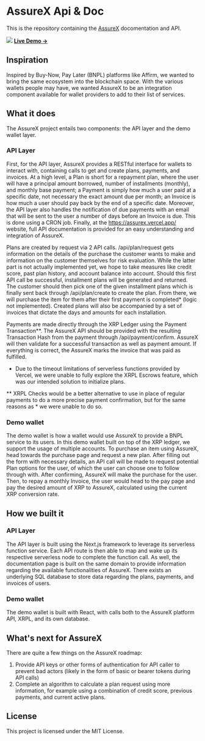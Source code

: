 # AssureX Api & Doc

This is the repository containing the [AssureX](https://assurex.vercel.app) docomentation and API.

![](https://github.com/yiyun-sj/assurex/assets/67709970/2a84141c-6379-4a82-ba25-6951c163f40d)
[**Live Demo →**](https://youtu.be/FUWKrRNe_YE)

## Inspiration
Inspired by Buy-Now, Pay Later (BNPL) platforms like Affirm, we wanted to bring the same ecosystem into the blockchain space. With the various wallets people may have, we wanted AssureX to be an integration component available for wallet providers to add to their list of services.

## What it does
The AssureX project entails two components: the API layer and the demo wallet layer.

### API Layer
First, for the API layer, AssureX provides a RESTful interface for wallets to interact with, containing calls to get and create plans, payments, and invoices. At a high level, a Plan is short for a repayment plan, where the user will have a principal amount borrowed, number of installments (monthly), and monthly base payment; a Payment is simply how much a user paid at a specific date, not necessary the exact amount due per month; an Invoice is how much a user should pay back by the end of a specific date. Moreover, the API layer also handles the notification of due payments with an email that will be sent to the user a number of days before an Invoice is due. This is done using a CRON job. Finally, at the https://assurex.vercel.app/ website, full API documentation is provided for an easy understanding and integration of AssureX.

Plans are created by request via 2 API calls. /api/plan/request gets information on the details of the purchase the customer wants to make and information on the customer themselves for risk evaluation. While the latter part is not actually implemented yet, we hope to take measures like credit score, past plan history, and account balance into account. Should this first API call be successful, installment plans will be generated and returned. The customer should then pick one of the given installment plans which is finally sent back through /api/plan/create to create the plan. From there, we will purchase the item for them after their first payment is completed* (logic not implemented). Created plans will also be accompanied by a set of invoices that dictate the days and amounts for each installation.

Payments are made directly through the XRP Ledger using the Payment Transaction**. The AssureX API should be provided with the resulting Transaction Hash from the payment through /api/payment/confirm. AssureX will then validate for a successful transaction as well as payment amount. If everything is correct, the AssureX marks the invoice that was paid as fulfilled. 

* Due to the timeout limitations of serverless functions provided by Vercel, we were unable to fully explore the XRPL Escrows feature, which was our intended solution to initialize plans. 

** XRPL Checks would be a better alternative to use in place of regular payments to do a more precise payment confirmation, but for the same reasons as * we were unable to do so.

### Demo wallet
The demo wallet is how a wallet would use AssureX to provide a BNPL service to its users. In this demo wallet built on top of the XRP ledger, we support the usage of multiple accounts. To purchase an item using AssureX, head towards the purchase page and request a new plan. After filling out the form with necessary details, an API call will be made to request potential Plan options for the user, of which the user can choose one to follow through with. After confirming, AssureX will make the purchase for the user. Then, to repay a monthly Invoice, the user would head to the pay page and pay the desired amount of XRP to AssureX, calculated using the current XRP conversion rate. 

## How we built it

### API Layer
The API layer is built using the Next.js framework to leverage its serverless function service. Each API route is then able to map and wake up its respective serverless node to complete the function call. As well, the documentation page is built on the same domain to provide information regarding the available functionalities of AssureX. There exists an underlying SQL database to store data regarding the plans, payments, and invoices of users.

### Demo wallet
The demo wallet is built with React, with calls both to the AssureX platform API, XRPL, and its own database. 

## What's next for AssureX
There are quite a few things on the AssureX roadmap:
1. Provide API keys or other forms of authentication for API caller to prevent bad actors (likely in the form of basic or bearer tokens during API calls)
2. Complete an algorithm to calculate a plan request using more information, for example using a combination of credit score, previous payments, and current active plans.

## License

This project is licensed under the MIT License.
